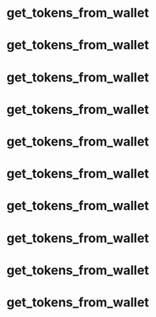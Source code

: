 # get_tokens_from_wallet
# get_tokens_from_wallet
# get_tokens_from_wallet
# get_tokens_from_wallet
# get_tokens_from_wallet
# get_tokens_from_wallet
# get_tokens_from_wallet
# get_tokens_from_wallet
# get_tokens_from_wallet
# get_tokens_from_wallet
